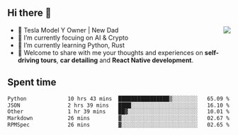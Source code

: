 ## Hi there 👋
<img align="right" src="https://github-readme-stats.vercel.app/api?username=ljunb&show_icons=true&icon_color=CE1D2D&text_color=718096&bg_color=00000000&hide_title=true&hide_border=true" />

- 🚗 Tesla Model Y Owner | New Dad
- 🔭 I’m currently focuing on AI & Crypto
- 🌱 I’m currently learning Python, Rust
- 💬 Welcome to share with me your thoughts and experiences on **self-driving tours**, **car detailing** and **React Native development**.




## Spent time
<!--START_SECTION:waka-->

```txt
Python             10 hrs 43 mins  ████████████████▒░░░░░░░░   65.09 %
JSON               2 hrs 39 mins   ████░░░░░░░░░░░░░░░░░░░░░   16.10 %
Other              1 hr 39 mins    ██▓░░░░░░░░░░░░░░░░░░░░░░   10.01 %
Markdown           26 mins         ▓░░░░░░░░░░░░░░░░░░░░░░░░   02.67 %
RPMSpec            26 mins         ▓░░░░░░░░░░░░░░░░░░░░░░░░   02.65 %
```

<!--END_SECTION:waka-->

